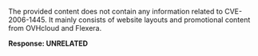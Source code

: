 The provided content does not contain any information related to CVE-2006-1445. It mainly consists of website layouts and promotional content from OVHcloud and Flexera.

**Response: UNRELATED**